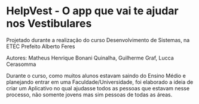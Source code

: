 # HelpVest - O app que vai te ajudar nos Vestibulares

Projetado durante a realização do curso Desenvolvimento de Sistemas, na ETEC Prefeito Alberto Feres

Autores: Matheus Henrique Bonani Quinalha, Guilherme Graf, Lucca Cerasomma

Durante o curso, como muitos alunos estavam saindo do Ensino Médio e planejando entrar em uma Faculdade/Universidade, foi elaborado a ideia de criar um Aplicativo no qual ajudasse todos as pessoas que estavam nesse processo, não somente jovens mas sim pessoas de todas as áreas.
